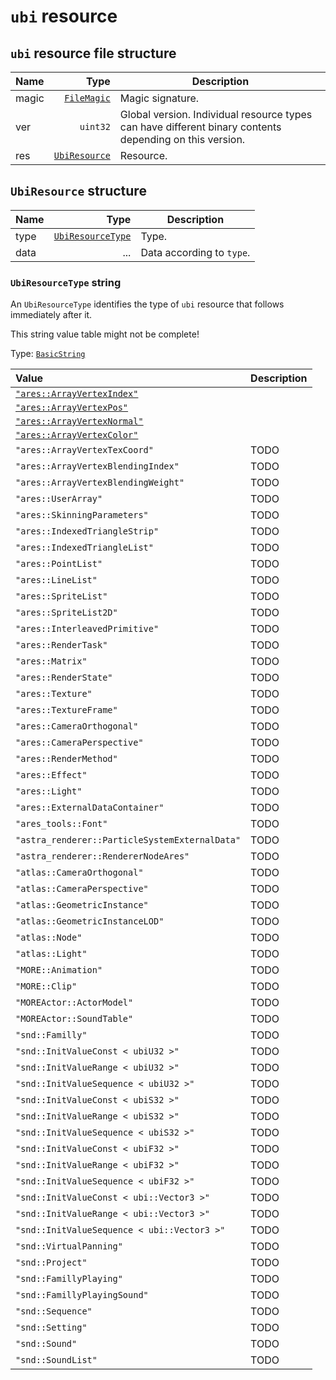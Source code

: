 # `ubi` resource

## `ubi` resource file structure

| Name | Type | Description |
| :-- | --: | --- |
| magic | [`FileMagic`](../base.md#filemagic-string) | Magic signature. |
| ver | `uint32` | Global version. Individual resource types can have different binary contents depending on this version. |
| res | [`UbiResource`](#ubiresource-structure) | Resource. |

## `UbiResource` structure

| Name | Type | Description |
| :-- | --: | --- |
| type | [`UbiResourceType`](#ubiresourcetype-string) | Type. |
| data | ... | Data according to `type`. |

### `UbiResourceType` string

An `UbiResourceType` identifies the type of `ubi` resource that follows immediately after it.

This string value table might not be complete!

Type: [`BasicString`](../base.md#basicstring-structure)

| Value | Description |
| :-- | --- |
| [`"ares::ArrayVertexIndex"`](./ares-arrayvertexindex.md) |  |
| [`"ares::ArrayVertexPos"`](./ares-arrayvertexpos.md) |  |
| [`"ares::ArrayVertexNormal"`](./ares-arrayvertexnormal.md) |  |
| [`"ares::ArrayVertexColor"`](./ares-arrayvertexcolor.md) |  |
| `"ares::ArrayVertexTexCoord"` | TODO |
| `"ares::ArrayVertexBlendingIndex"` | TODO |
| `"ares::ArrayVertexBlendingWeight"` | TODO |
| `"ares::UserArray"` | TODO |
| `"ares::SkinningParameters"` | TODO |
| `"ares::IndexedTriangleStrip"` | TODO |
| `"ares::IndexedTriangleList"` | TODO |
| `"ares::PointList"` | TODO |
| `"ares::LineList"` | TODO |
| `"ares::SpriteList"` | TODO |
| `"ares::SpriteList2D"` | TODO |
| `"ares::InterleavedPrimitive"` | TODO |
| `"ares::RenderTask"` | TODO |
| `"ares::Matrix"` | TODO |
| `"ares::RenderState"` | TODO |
| `"ares::Texture"` | TODO |
| `"ares::TextureFrame"` | TODO |
| `"ares::CameraOrthogonal"` | TODO |
| `"ares::CameraPerspective"` | TODO |
| `"ares::RenderMethod"` | TODO |
| `"ares::Effect"` | TODO |
| `"ares::Light"` | TODO |
| `"ares::ExternalDataContainer"` | TODO |
| `"ares_tools::Font"` | TODO |
| `"astra_renderer::ParticleSystemExternalData"` | TODO |
| `"astra_renderer::RendererNodeAres"` | TODO |
| `"atlas::CameraOrthogonal"` | TODO |
| `"atlas::CameraPerspective"` | TODO |
| `"atlas::GeometricInstance"` | TODO |
| `"atlas::GeometricInstanceLOD"` | TODO |
| `"atlas::Node"` | TODO |
| `"atlas::Light"` | TODO |
| `"MORE::Animation"` | TODO |
| `"MORE::Clip"` | TODO |
| `"MOREActor::ActorModel"` | TODO |
| `"MOREActor::SoundTable"` | TODO |
| `"snd::Familly"` | TODO |
| `"snd::InitValueConst < ubiU32 >"` | TODO |
| `"snd::InitValueRange < ubiU32 >"` | TODO |
| `"snd::InitValueSequence < ubiU32 >"` | TODO |
| `"snd::InitValueConst < ubiS32 >"` | TODO |
| `"snd::InitValueRange < ubiS32 >"` | TODO |
| `"snd::InitValueSequence < ubiS32 >"` | TODO |
| `"snd::InitValueConst < ubiF32 >"` | TODO |
| `"snd::InitValueRange < ubiF32 >"` | TODO |
| `"snd::InitValueSequence < ubiF32 >"` | TODO |
| `"snd::InitValueConst < ubi::Vector3 >"` | TODO |
| `"snd::InitValueRange < ubi::Vector3 >"` | TODO |
| `"snd::InitValueSequence < ubi::Vector3 >"` | TODO |
| `"snd::VirtualPanning"` | TODO |
| `"snd::Project"` | TODO |
| `"snd::FamillyPlaying"` | TODO |
| `"snd::FamillyPlayingSound"` | TODO |
| `"snd::Sequence"` | TODO |
| `"snd::Setting"` | TODO |
| `"snd::Sound"` | TODO |
| `"snd::SoundList"` | TODO |
